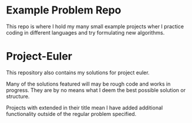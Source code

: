 # Example Problem Repo
This repo is where I hold my many small example projects wher I practice coding in different languages and try formulating new algorithms.

# Project-Euler
This repository also contains my solutions for project euler.

Many of the solutions featured will may be rough code and works in progress. They are by no means what I deem the best possible solution or structure.

Projects with extended in their title mean I have added additional functionality outside of the regular problem specified.
